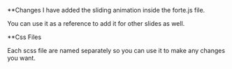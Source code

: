 **Changes
I have added the sliding animation inside the forte.js file.

You can use it as a reference to add it for other slides as well.

**Css Files

Each scss file are named separately so you can use it to make any changes you want.
